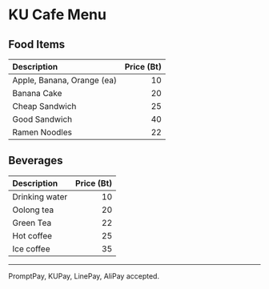 # KU Cafe Menu

## Food Items

| Description                | Price (Bt) |
|:---------------------------|-----:|
| Apple, Banana, Orange (ea) |  10  |
| Banana Cake                |  20  |
| Cheap Sandwich             |  25  |
| Good Sandwich              |  40  |
| Ramen Noodles              |  22  |

## Beverages

| Description                | Price (Bt) |
|:---------------------------|-----:|
| Drinking water             |  10  |
| Oolong tea                 |  20  |
| Green Tea                  |  22  |
| Hot coffee                 |  25  |
| Ice coffee                 |  35  |

---

PromptPay, KUPay, LinePay, AliPay accepted.
